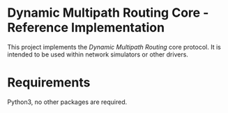 # Dynamic Multipath Routing Core - Reference Implementation

This project implements the *Dynamic Multipath Routing* core protocol. It is
intended to be used within network simulators or other drivers.

# Requirements

Python3, no other packages are required.


